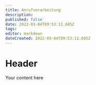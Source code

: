```yaml
---
title: Anrufverarbeitung
description: 
published: false
date: 2022-03-04T09:53:12.685Z
tags: 
editor: markdown
dateCreated: 2022-03-04T09:53:12.685Z
---
```


# Header
Your content here
